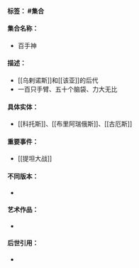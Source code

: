 #### 标签： #集合
#### 集合名称：
- 百手神
#### 描述：
- [[乌剌诺斯]]和[[该亚]]的后代
- 一百只手臂、五十个脑袋、力大无比
#### 具体实体：
- [[科托斯]]、[[布里阿瑞俄斯]]、[[古厄斯]]
#### 重要事件：
- [[提坦大战]]
#### 不同版本：
- 
#### 艺术作品：
- 
#### 后世引用：
- 
